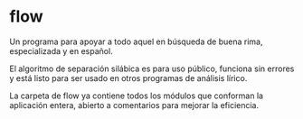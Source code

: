 # flow
Un programa para apoyar a todo aquel en búsqueda de buena rima, especializada y en español.

El algoritmo de separación silábica es para uso público, funciona sin errores y está listo para ser usado en otros programas de análisis lírico.

La carpeta de flow ya contiene todos los módulos que conforman la aplicación entera, abierto a comentarios para mejorar la eficiencia.

